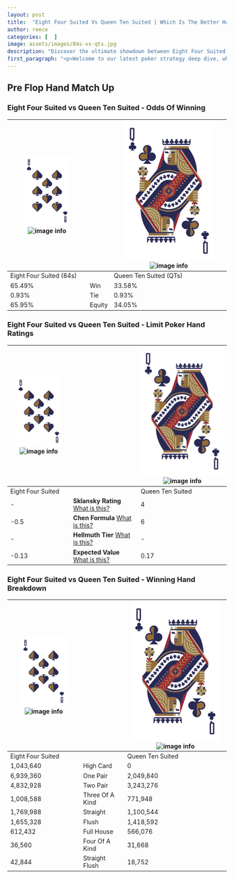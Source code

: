 ```yaml
---
layout: post
title:  "Eight Four Suited Vs Queen Ten Suited | Which Is The Better Hand In Poker? A Complete Guide"
author: reece
categories: [  ]
image: assets/images/84s-vs-qts.jpg
description: "Discover the ultimate showdown between Eight Four Suited and Queen Ten Suited in poker! Uncover the odds, strategies, and scenarios where one hand triumphs over the other. Get ready to up your poker game with this thrilling analysis."
first_paragraph: "<p>Welcome to our latest poker strategy deep dive, where we're pitting two distinct hands against each other in a high-stakes showdown: Eight Four Suited vs Queen Ten Suited.</p><p>In the dynamic world of poker, every decision counts, and knowing which hand holds the upper hand is key to your success at the table.</p><p>In this article, we'll dissect these two hands, explore the scenarios where one dominates the other, and equip you with the knowledge to make strategic choices that can tip the odds in your favor.</p><p>Get ready to unravel the intriguing dynamics of these poker hands and elevate your game to new heights.</p>"
---
```




[comment]: # (sp0)

## Pre Flop Hand Match Up

<div class="table hand-ratings" markdown="1"> 



### Eight Four Suited vs Queen Ten Suited - Odds Of Winning


    
| ![image info](assets/images/hand1/8.png) ![image info](assets/images/hand1/4s.png) |  | ![image info](assets/images/hand2/Q.png) ![image info](assets/images/hand2/Ts.png) |
| -------- | -------- | -------- |
| Eight Four Suited (84s) |  | Queen Ten Suited (QTs) |
| 65.49% | Win | 33.58% |
| 0.93% | Tie | 0.93% |
| 65.95% | Equity | 34.05% |




[comment]: # (sp1)



### Eight Four Suited vs Queen Ten Suited - Limit Poker Hand Ratings


    
| ![image info](assets/images/hand1/8.png) ![image info](assets/images/hand1/4s.png) |  | ![image info](assets/images/hand2/Q.png) ![image info](assets/images/hand2/Ts.png) |
| -------- | -------- | -------- |
| Eight Four Suited |  | Queen Ten Suited |
| - | **Sklansky Rating** [What is this?](/sklansky-rating-explained) | 4 |
| -0.5 | **Chen Formula** [What is this?](/chen-formula-explained) | 6 |
| - | **Hellmuth Tier** [What is this?](/Hellmuth-tier-explained) | - |
| -0.13 | **Expected Value** [What is this?](/expected-value-explained) | 0.17 |




[comment]: # (sp2)



### Eight Four Suited vs Queen Ten Suited - Winning Hand Breakdown


    
| ![image info](assets/images/hand1/8.png) ![image info](assets/images/hand1/4s.png) |  | ![image info](assets/images/hand2/Q.png) ![image info](assets/images/hand2/Ts.png) |
| -------- | -------- | -------- |
| Eight Four Suited |  | Queen Ten Suited |
| 1,043,640 | High Card | 0 |
| 6,939,360 | One Pair | 2,049,840 |
| 4,832,928 | Two Pair | 3,243,276 |
| 1,008,588 | Three Of A Kind | 771,948 |
| 1,769,988 | Straight | 1,100,544 |
| 1,655,328 | Flush | 1,418,592 |
| 612,432 | Full House | 566,076 |
| 36,560 | Four Of A Kind | 31,668 |
| 42,844 | Straight Flush | 18,752 |




[comment]: # (sp3)



</div>

[comment]: # (sp4)



[comment]: # (sp5)

